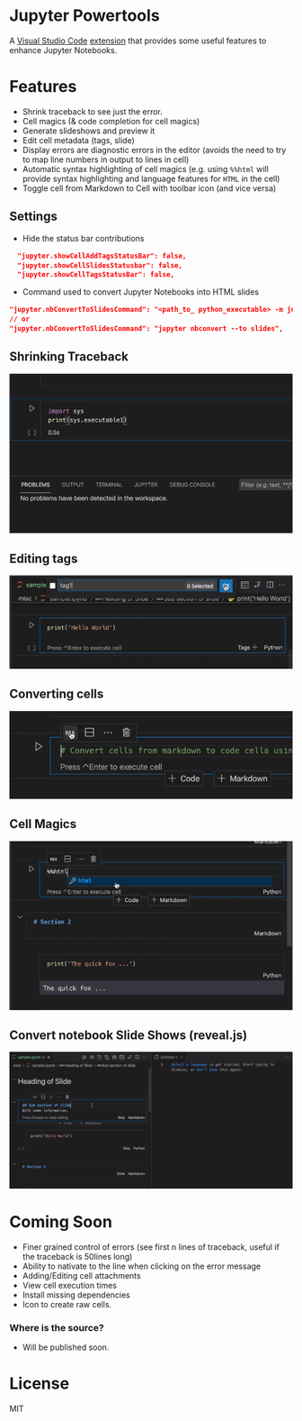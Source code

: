 # Jupyter Powertools

A [Visual Studio Code](https://code.visualstudio.com/) [extension](https://marketplace.visualstudio.com/items?itemName=donjayamanne.jupyterpowertools) that provides some useful features to enhance Jupyter Notebooks.

# Features
* Shrink traceback to see just the error.
* Cell magics (& code completion for cell magics)
* Generate slideshows and preview it
* Edit cell metadata (tags, slide)
* Display errors are diagnostic errors in the editor (avoids the need to try to map line numbers in output to lines in cell)
* Automatic syntax highlighting of cell magics (e.g. using `%%html` will provide syntax highlighting and language features for `HTML` in the cell)
* Toggle cell from Markdown to Cell with toolbar icon (and vice versa)

## Settings
* Hide the status bar contributions
```json
  "jupyter.showCellAddTagsStatusBar": false,
  "jupyter.showCellSlidesStatusbar": false,
  "jupyter.showCellTagsStatusBar": false,
```
* Command used to convert Jupyter Notebooks into HTML slides
```json
"jupyter.nbConvertToSlidesCommand": "<path_to_ python_executable> -m jupyter nbconvert --to slides",
// or
"jupyter.nbConvertToSlidesCommand": "jupyter nbconvert --to slides",
```

## Shrinking Traceback
<img src=https://raw.githubusercontent.com/DonJayamanne/vscode-jupyterpowertools/master/images/errors.gif>

## Editing tags
<img src=https://raw.githubusercontent.com/DonJayamanne/vscode-jupyterpowertools/master/images/tags.gif>

## Converting cells
<img src=https://raw.githubusercontent.com/DonJayamanne/vscode-jupyterpowertools/master/images/convertCell.gif>

## Cell Magics
<img src=https://raw.githubusercontent.com/DonJayamanne/vscode-jupyterpowertools/master/images/cellMagics.gif>

## Convert notebook Slide Shows (reveal.js)
<img src=https://raw.githubusercontent.com/DonJayamanne/vscode-jupyterpowertools/master/images/slides.gif>

# Coming Soon
* Finer grained control of errors (see first n lines of traceback, useful if the traceback is 50lines long)
* Ability to nativate to the line when clicking on the error message
* Adding/Editing cell attachments
* View cell execution times
* Install missing dependencies
* Icon to create raw cells.

### Where is the source?
* Will be published soon.

# License

MIT
